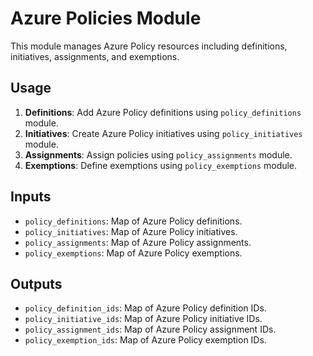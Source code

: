 # Azure Policies Module

This module manages Azure Policy resources including definitions, initiatives, assignments, and exemptions.

## Usage

1. **Definitions**: Add Azure Policy definitions using `policy_definitions` module.
2. **Initiatives**: Create Azure Policy initiatives using `policy_initiatives` module.
3. **Assignments**: Assign policies using `policy_assignments` module.
4. **Exemptions**: Define exemptions using `policy_exemptions` module.

## Inputs

- `policy_definitions`: Map of Azure Policy definitions.
- `policy_initiatives`: Map of Azure Policy initiatives.
- `policy_assignments`: Map of Azure Policy assignments.
- `policy_exemptions`: Map of Azure Policy exemptions.

## Outputs

- `policy_definition_ids`: Map of Azure Policy definition IDs.
- `policy_initiative_ids`: Map of Azure Policy initiative IDs.
- `policy_assignment_ids`: Map of Azure Policy assignment IDs.
- `policy_exemption_ids`: Map of Azure Policy exemption IDs.
